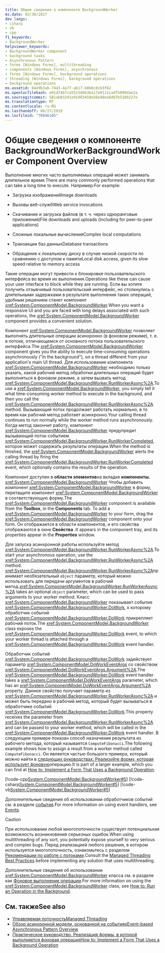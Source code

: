 ```yaml
---
title: Общие сведения о компоненте BackgroundWorker
ms.date: 03/30/2017
dev_langs:
- csharp
- vb
- cpp
f1_keywords:
- BackgroundWorker
helpviewer_keywords:
- BackgroundWorker component
- background tasks
- Asynchronous Pattern
- forms [Windows Forms], multithreading
- components [Windows Forms], asynchronous
- forms [Windows Forms], background operations
- threading [Windows Forms], background operations
- background operations
ms.assetid: 64e9b3ab-7443-4a77-ab17-b8b8c0cb3f62
ms.openlocfilehash: e91d74b7ca5515dd63ba17a9111cadf5090dae2a
ms.sourcegitcommit: 581ab03291e91983459e56e40ea8d97b5189227e
ms.translationtype: MT
ms.contentlocale: ru-RU
ms.lasthandoff: 08/27/2019
ms.locfileid: "70046105"
---
```

# <a name="backgroundworker-component-overview"></a><span data-ttu-id="13b0d-102">Общие сведения о компоненте BackgroundWorker</span><span class="sxs-lookup"><span data-stu-id="13b0d-102">BackgroundWorker Component Overview</span></span>
<span data-ttu-id="13b0d-103">Выполнение многих часто выполняемых операций может занимать длительное время.</span><span class="sxs-lookup"><span data-stu-id="13b0d-103">There are many commonly performed operations that can take a long time to execute.</span></span> <span data-ttu-id="13b0d-104">Например:</span><span class="sxs-lookup"><span data-stu-id="13b0d-104">For example:</span></span>  
  
- <span data-ttu-id="13b0d-105">Загрузка изображений</span><span class="sxs-lookup"><span data-stu-id="13b0d-105">Image downloads</span></span>  
  
- <span data-ttu-id="13b0d-106">Вызовы веб-служб</span><span class="sxs-lookup"><span data-stu-id="13b0d-106">Web service invocations</span></span>  
  
- <span data-ttu-id="13b0d-107">Скачивание и загрузка файлов (в т. ч. через одноранговые приложения)</span><span class="sxs-lookup"><span data-stu-id="13b0d-107">File downloads and uploads (including for peer-to-peer applications)</span></span>  
  
- <span data-ttu-id="13b0d-108">Сложные локальные вычисления</span><span class="sxs-lookup"><span data-stu-id="13b0d-108">Complex local computations</span></span>  
  
- <span data-ttu-id="13b0d-109">Транзакции баз данных</span><span class="sxs-lookup"><span data-stu-id="13b0d-109">Database transactions</span></span>  
  
- <span data-ttu-id="13b0d-110">Обращение к локальному диску в случае низкой скорости по сравнению с доступом к памяти</span><span class="sxs-lookup"><span data-stu-id="13b0d-110">Local disk access, given its slow speed relative to memory access</span></span>  
  
 <span data-ttu-id="13b0d-111">Такие операции могут привести к блокировке пользовательского интерфейса во время их выполнения.</span><span class="sxs-lookup"><span data-stu-id="13b0d-111">Operations like these can cause your user interface to block while they are running.</span></span> <span data-ttu-id="13b0d-112">Если вы хотите получить отзывчивый пользовательский интерфейс, но столкнулись с длительными задержками в результате выполнения таких операций, удобным решением станет компонент <xref:System.ComponentModel.BackgroundWorker>.</span><span class="sxs-lookup"><span data-stu-id="13b0d-112">When you want a responsive UI and you are faced with long delays associated with such operations, the <xref:System.ComponentModel.BackgroundWorker> component provides a convenient solution.</span></span>  
  
 <span data-ttu-id="13b0d-113">Компонент <xref:System.ComponentModel.BackgroundWorker> позволяет выполнять длительные операции асинхронно (в фоновом режиме), т. е. в потоке, отличающемся от основного потока пользовательского интерфейса.</span><span class="sxs-lookup"><span data-stu-id="13b0d-113">The <xref:System.ComponentModel.BackgroundWorker> component gives you the ability to execute time-consuming operations asynchronously ("in the background"), on a thread different from your application's main UI thread.</span></span> <span data-ttu-id="13b0d-114">Для использование компонента <xref:System.ComponentModel.BackgroundWorker> необходимо только указать, какой рабочий метод обработки длительных операций будет выполняться в фоновом режиме, а затем вызвать метод <xref:System.ComponentModel.BackgroundWorker.RunWorkerAsync%2A>.</span><span class="sxs-lookup"><span data-stu-id="13b0d-114">To use a <xref:System.ComponentModel.BackgroundWorker>, you simply tell it what time-consuming worker method to execute in the background, and then you call the <xref:System.ComponentModel.BackgroundWorker.RunWorkerAsync%2A> method.</span></span> <span data-ttu-id="13b0d-115">Вызывающий поток продолжает работать нормально, в то время как рабочий метод работает асинхронно.</span><span class="sxs-lookup"><span data-stu-id="13b0d-115">Your calling thread continues to run normally while the worker method runs asynchronously.</span></span> <span data-ttu-id="13b0d-116">Когда метод закончит работу, компонент <xref:System.ComponentModel.BackgroundWorker> предупредит вызывающий поток событием <xref:System.ComponentModel.BackgroundWorker.RunWorkerCompleted>, которое может содержать результаты операции.</span><span class="sxs-lookup"><span data-stu-id="13b0d-116">When the method is finished, the <xref:System.ComponentModel.BackgroundWorker> alerts the calling thread by firing the <xref:System.ComponentModel.BackgroundWorker.RunWorkerCompleted> event, which optionally contains the results of the operation.</span></span>  
  
 <span data-ttu-id="13b0d-117">Компонент доступен в **области элементов**на вкладке **компоненты.** <xref:System.ComponentModel.BackgroundWorker> Чтобы добавить компонент <xref:System.ComponentModel.BackgroundWorker> в форму, перетащите компонент <xref:System.ComponentModel.BackgroundWorker> в соответствующую форму.</span><span class="sxs-lookup"><span data-stu-id="13b0d-117">The <xref:System.ComponentModel.BackgroundWorker> component is available from the **Toolbox**, in the **Components** tab. To add a <xref:System.ComponentModel.BackgroundWorker> to your form, drag the <xref:System.ComponentModel.BackgroundWorker> component onto your form.</span></span> <span data-ttu-id="13b0d-118">Он отображается в области компонентов, и его свойства отображаются в окне **Свойства** .</span><span class="sxs-lookup"><span data-stu-id="13b0d-118">It appears in the component tray, and its properties appear in the **Properties** window.</span></span>  
  
 <span data-ttu-id="13b0d-119">Для запуска асинхронной работы используйте метод <xref:System.ComponentModel.BackgroundWorker.RunWorkerAsync%2A>.</span><span class="sxs-lookup"><span data-stu-id="13b0d-119">To start your asynchronous operation, use the <xref:System.ComponentModel.BackgroundWorker.RunWorkerAsync%2A> method.</span></span> <span data-ttu-id="13b0d-120"><xref:System.ComponentModel.BackgroundWorker.RunWorkerAsync%2A>принимает необязательный `object` параметр, который можно использовать для передачи аргументов в рабочий метод.</span><span class="sxs-lookup"><span data-stu-id="13b0d-120"><xref:System.ComponentModel.BackgroundWorker.RunWorkerAsync%2A> takes an optional `object` parameter, which can be used to pass arguments to your worker method.</span></span> <span data-ttu-id="13b0d-121">Класс <xref:System.ComponentModel.BackgroundWorker> показывает событие <xref:System.ComponentModel.BackgroundWorker.DoWork>, к которому обработчик событий <xref:System.ComponentModel.BackgroundWorker.DoWork> прикрепляет рабочий поток.</span><span class="sxs-lookup"><span data-stu-id="13b0d-121">The <xref:System.ComponentModel.BackgroundWorker> class exposes the <xref:System.ComponentModel.BackgroundWorker.DoWork> event, to which your worker thread is attached through a <xref:System.ComponentModel.BackgroundWorker.DoWork> event handler.</span></span>  
  
 <span data-ttu-id="13b0d-122">Обработчик событий <xref:System.ComponentModel.BackgroundWorker.DoWork> задействует параметр <xref:System.ComponentModel.DoWorkEventArgs> со свойством <xref:System.ComponentModel.DoWorkEventArgs.Argument%2A>.</span><span class="sxs-lookup"><span data-stu-id="13b0d-122">The <xref:System.ComponentModel.BackgroundWorker.DoWork> event handler takes a <xref:System.ComponentModel.DoWorkEventArgs> parameter, which has an <xref:System.ComponentModel.DoWorkEventArgs.Argument%2A> property.</span></span> <span data-ttu-id="13b0d-123">Данное свойство получает параметр из <xref:System.ComponentModel.BackgroundWorker.RunWorkerAsync%2A> и может быть передано в рабочий метод, который будет вызываться в обработчике событий <xref:System.ComponentModel.BackgroundWorker.DoWork>.</span><span class="sxs-lookup"><span data-stu-id="13b0d-123">This property receives the parameter from <xref:System.ComponentModel.BackgroundWorker.RunWorkerAsync%2A> and can be passed to your worker method, which will be called in the <xref:System.ComponentModel.BackgroundWorker.DoWork> event handler.</span></span> <span data-ttu-id="13b0d-124">В следующем примере показан способ назначения результата из рабочего метода, который называется `ComputeFibonacci`.</span><span class="sxs-lookup"><span data-stu-id="13b0d-124">The following example shows how to assign a result from a worker method called `ComputeFibonacci`.</span></span> <span data-ttu-id="13b0d-125">Он является частью большого примера, который можно найти в [следующих руководствах: Реализуйте форму, которая использует фоновую](how-to-implement-a-form-that-uses-a-background-operation.md)операцию.</span><span class="sxs-lookup"><span data-stu-id="13b0d-125">It is part of a larger example, which you can find at [How to: Implement a Form That Uses a Background Operation](how-to-implement-a-form-that-uses-a-background-operation.md).</span></span>  
  
 [!code-cpp[System.ComponentModel.BackgroundWorker#5](~/samples/snippets/cpp/VS_Snippets_Winforms/System.ComponentModel.BackgroundWorker/CPP/fibonacciform.cpp#5)]
 [!code-csharp[System.ComponentModel.BackgroundWorker#5](~/samples/snippets/csharp/VS_Snippets_Winforms/System.ComponentModel.BackgroundWorker/CS/fibonacciform.cs#5)]
 [!code-vb[System.ComponentModel.BackgroundWorker#5](~/samples/snippets/visualbasic/VS_Snippets_Winforms/System.ComponentModel.BackgroundWorker/VB/fibonacciform.vb#5)]  
  
 <span data-ttu-id="13b0d-126">Дополнительные сведения об использовании обработчиков событий см. в разделе [события](../../../standard/events/index.md).</span><span class="sxs-lookup"><span data-stu-id="13b0d-126">For more information on using event handlers, see [Events](../../../standard/events/index.md).</span></span>  
  
> [!CAUTION]
> <span data-ttu-id="13b0d-127">При использовании любой многопоточности существует потенциальная возможность возникновения серьезных ошибок.</span><span class="sxs-lookup"><span data-stu-id="13b0d-127">When using multithreading of any sort, you potentially expose yourself to very serious and complex bugs.</span></span> <span data-ttu-id="13b0d-128">Перед реализацией любого решения, в котором используется многопоточность, ознакомьтесь с разделом [Рекомендации по работе с потоками](../../../standard/threading/managed-threading-best-practices.md).</span><span class="sxs-lookup"><span data-stu-id="13b0d-128">Consult the [Managed Threading Best Practices](../../../standard/threading/managed-threading-best-practices.md) before implementing any solution that uses multithreading.</span></span>  
  
 <span data-ttu-id="13b0d-129">Дополнительные сведения об использовании <xref:System.ComponentModel.BackgroundWorker> класса см. в разделе как [ Фоновое выполнение операции](how-to-run-an-operation-in-the-background.md).</span><span class="sxs-lookup"><span data-stu-id="13b0d-129">For more information on using the <xref:System.ComponentModel.BackgroundWorker> class, see [How to: Run an Operation in the Background](how-to-run-an-operation-in-the-background.md).</span></span>  
  
## <a name="see-also"></a><span data-ttu-id="13b0d-130">См. также</span><span class="sxs-lookup"><span data-stu-id="13b0d-130">See also</span></span>

- [<span data-ttu-id="13b0d-131">Управляемая поточность</span><span class="sxs-lookup"><span data-stu-id="13b0d-131">Managed Threading</span></span>](../../../standard/threading/index.md)
- [<span data-ttu-id="13b0d-132">Обзор асинхронной модели, основанной на событиях</span><span class="sxs-lookup"><span data-stu-id="13b0d-132">Event-based Asynchronous Pattern Overview</span></span>](../../../standard/asynchronous-programming-patterns/event-based-asynchronous-pattern-overview.md)
- [<span data-ttu-id="13b0d-133">Практическое руководство. Реализация формы, в которой выполняется фоновая операция</span><span class="sxs-lookup"><span data-stu-id="13b0d-133">How to: Implement a Form That Uses a Background Operation</span></span>](how-to-implement-a-form-that-uses-a-background-operation.md)
